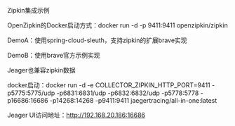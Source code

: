 Zipkin集成示例

OpenZipkin的Docker启动方式：docker run -d -p 9411:9411 openzipkin/zipkin

DemoA：使用spring-cloud-sleuth，支持zipkin的扩展brave实现

DemoB：使用brave官方示例实现

Jeager也兼容zipkin数据

docker启动：docker run -d -e COLLECTOR_ZIPKIN_HTTP_PORT=9411 -p5775:5775/udp -p6831:6831/udp -p6832:6832/udp   -p5778:5778 -p16686:16686 -p14268:14268 -p9411:9411 jaegertracing/all-in-one:latest

Jeager UI访问地址：http://192.168.20.186:16686